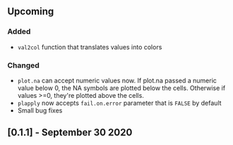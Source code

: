 ## Upcoming

### Added

- `val2col` function that translates values into colors

### Changed

- `plot.na` can accept numeric values now. If plot.na passed a numeric value below 0, the NA symbols are plotted below the cells. Otherwise if values >=0, they're plotted above the cells.
- `plapply` now accepts `fail.on.error` parameter that is `FALSE` by default
- Small bug fixes

## [0.1.1] - September 30 2020
